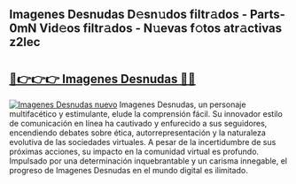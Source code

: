 ## Imagenes Desnudas D𝚎sn𝚞dos filtr𝚊dos - Parts-0mN Vid𝚎os filtr𝚊dos - N𝚞evas f𝚘tos atr𝚊ctivas z2lec

# <h2><a href="http://mb1mpb.tromn.icu/?c=Imagenes+Desnudas">🔗👉👉👉 Imagenes Desnudas 🔗🔗</a></h2>

[![Imagenes Desnudas nuevo](https://i.imgur.com/pEAQMta.gif)](http://mb1mpb.tromn.icu/?c=Imagenes+Desnudas)
Imagenes Desnudas, un personaje multifacético y estimulante, elude la comprensión fácil. Su innovador estilo de comunicación en línea ha cautivado y enfurecido a sus seguidores, encendiendo debates sobre ética, autorrepresentación y la naturaleza evolutiva de las sociedades virtuales. A pesar de la incertidumbre de sus próximas acciones, su impacto en la comunidad virtual es profundo. Impulsado por una determinación inquebrantable y un carisma innegable, el progreso de Imagenes Desnudas en el mundo digital es ilimitado.
